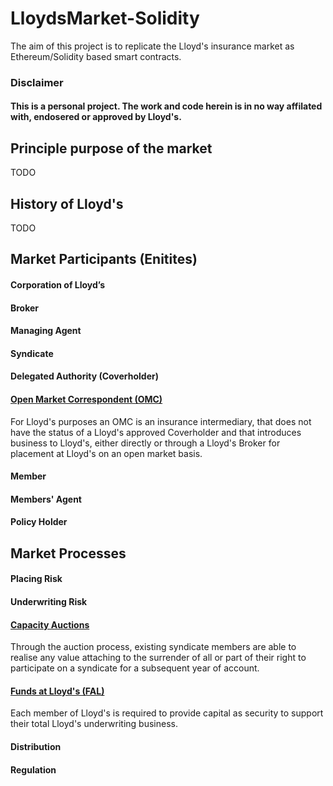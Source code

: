 # LloydsMarket-Solidity
The aim of this project is to replicate the Lloyd's insurance market as Ethereum/Solidity based smart contracts.

### Disclaimer
#### This is a personal project.  The work and code herein is in no way affilated with, endosered or approved by Lloyd's.

## Principle purpose of the market
TODO

## History of Lloyd's
TODO

## Market Participants (Enitites)
#### Corporation of Lloyd’s

#### Broker

#### Managing Agent

#### Syndicate

#### Delegated Authority (Coverholder)

#### [Open Market Correspondent (OMC)](https://www.lloyds.com/the-market/i-am-a/open-market-correspondents)
For Lloyd's purposes an OMC is an insurance intermediary, that does not have the status of a Lloyd's approved Coverholder and that introduces business to Lloyd's, either directly or through a Lloyd's Broker for placement at Lloyd's on an open market basis.

#### Member

#### Members' Agent

#### Policy Holder


## Market Processes

#### Placing Risk

#### Underwriting Risk

#### [Capacity Auctions](https://www.lloyds.com/the-market/business-timetable/capacity-auctions "Lloyd's Documents")
Through the auction process, existing syndicate members are able to realise any value attaching to the surrender of all or part of their right to participate on a syndicate for a subsequent year of account.

#### [Funds at Lloyd's (FAL)](https://www.lloyds.com/the-market/operating-at-lloyds/market-services/useful-information/funds-at-lloyds "Lloyd's Documents")
Each member of Lloyd's is required to provide capital as security to support their total Lloyd's underwriting business.

#### Distribution

#### Regulation
